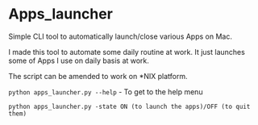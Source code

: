 # Apps_launcher
Simple CLI tool to automatically launch/close various Apps on Mac.

I made this tool to automate some daily routine at work. It just launches some of Apps I use on daily basis at work.

The script can be amended to work on *NIX platform.

`python apps_launcher.py --help` - To get to the help menu

`python apps_launcher.py -state ON (to launch the apps)/OFF (to quit them)`
